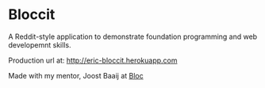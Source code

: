 # Bloccit

A Reddit-style application to demonstrate foundation programming and web
developemnt skills.

Production url at: http://eric-bloccit.herokuapp.com

Made with my mentor, Joost Baaij at [Bloc](http://bloc.io)
